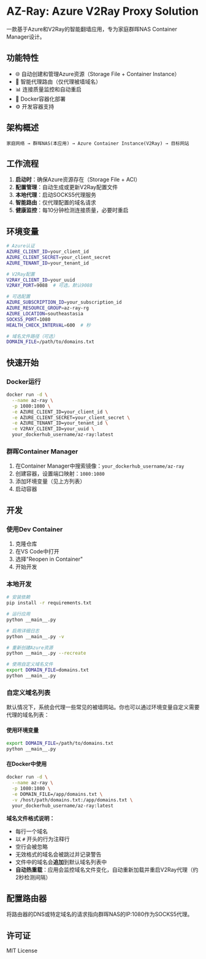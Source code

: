 # AZ-Ray: Azure V2Ray Proxy Solution

一款基于Azure和V2Ray的智能翻墙应用，专为家庭群晖NAS Container Manager设计。

## 功能特性

- 🌐 自动创建和管理Azure资源（Storage File + Container Instance）
- 🔄 智能代理路由（仅代理被墙域名）
- 📊 连接质量监控和自动重启
- 🐳 Docker容器化部署
- ⚙️ 开发容器支持

## 架构概述

```
家庭网络 → 群晖NAS(本应用) → Azure Container Instance(V2Ray) → 目标网站
```

## 工作流程

1. **启动时**：确保Azure资源存在（Storage File + ACI）
2. **配置管理**：自动生成或更新V2Ray配置文件
3. **本地代理**：启动SOCKS5代理服务
4. **智能路由**：仅代理配置的域名请求
5. **健康监控**：每10分钟检测连接质量，必要时重启

## 环境变量

```bash
# Azure认证
AZURE_CLIENT_ID=your_client_id
AZURE_CLIENT_SECRET=your_client_secret
AZURE_TENANT_ID=your_tenant_id

# V2Ray配置
V2RAY_CLIENT_ID=your_uuid
V2RAY_PORT=9088  # 可选，默认9088

# 可选配置
AZURE_SUBSCRIPTION_ID=your_subscription_id
AZURE_RESOURCE_GROUP=az-ray-rg
AZURE_LOCATION=southeastasia
SOCKS5_PORT=1080
HEALTH_CHECK_INTERVAL=600  # 秒

# 域名文件路径（可选）
DOMAIN_FILE=/path/to/domains.txt
```

## 快速开始

### Docker运行

```bash
docker run -d \
  --name az-ray \
  -p 1080:1080 \
  -e AZURE_CLIENT_ID=your_client_id \
  -e AZURE_CLIENT_SECRET=your_client_secret \
  -e AZURE_TENANT_ID=your_tenant_id \
  -e V2RAY_CLIENT_ID=your_uuid \
  your_dockerhub_username/az-ray:latest
```

### 群晖Container Manager

1. 在Container Manager中搜索镜像：`your_dockerhub_username/az-ray`
2. 创建容器，设置端口映射：`1080:1080`
3. 添加环境变量（见上方列表）
4. 启动容器

## 开发

### 使用Dev Container

1. 克隆仓库
2. 在VS Code中打开
3. 选择"Reopen in Container"
4. 开始开发

### 本地开发

```bash
# 安装依赖
pip install -r requirements.txt

# 运行应用
python __main__.py

# 启用详细日志
python __main__.py -v

# 重新创建Azure资源
python __main__.py --recreate

# 使用自定义域名文件
export DOMAIN_FILE=domains.txt
python __main__.py
```

### 自定义域名列表

默认情况下，系统会代理一些常见的被墙网站。你也可以通过环境变量自定义需要代理的域名列表：

#### 使用环境变量

```bash
export DOMAIN_FILE=/path/to/domains.txt
python __main__.py
```

#### 在Docker中使用

```bash
docker run -d \
  --name az-ray \
  -p 1080:1080 \
  -e DOMAIN_FILE=/app/domains.txt \
  -v /host/path/domains.txt:/app/domains.txt \
  your_dockerhub_username/az-ray:latest
```

**域名文件格式说明：**
- 每行一个域名
- 以 `#` 开头的行为注释行
- 空行会被忽略
- 无效格式的域名会被跳过并记录警告
- 文件中的域名会**追加**到默认域名列表中
- **自动热重载**：应用会监控域名文件变化，自动重新加载并重启V2Ray代理（约2秒检测间隔）

## 配置路由器

将路由器的DNS或特定域名的请求指向群晖NAS的IP:1080作为SOCKS5代理。

## 许可证

MIT License
